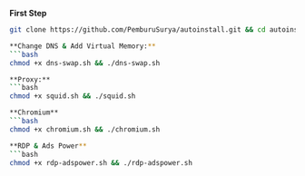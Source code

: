**First Step**
   ```bash
   git clone https://github.com/PemburuSurya/autoinstall.git && cd autoinstall && chmod +x squid.sh && ./squid.sh

**Change DNS & Add Virtual Memory:**
   ```bash
   chmod +x dns-swap.sh && ./dns-swap.sh

**Proxy:**
   ```bash
   chmod +x squid.sh && ./squid.sh

**Chromium**
   ```bash
   chmod +x chromium.sh && ./chromium.sh

**RDP & Ads Power**
   ```bash
   chmod +x rdp-adspower.sh && ./rdp-adspower.sh

